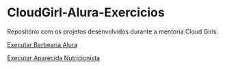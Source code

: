 # CloudGirl-Alura-Exercicios

 Repositório com os projetos desenvolvidos durante a mentoria Cloud Girls.

<a href="https://raizabenevides.github.io/CloudGirl-Alura-Exercicios/CloudGirls_Semana4_HTMLeCSS_Barbearia%20Alura/produtos.html">Executar Barbearia Alura</a>

 <a href="https://raizabenevides.github.io/CloudGirl-Alura-Exercicios/CloudGirls_Semana4e5_JavaScript/">Executar Aparecida Nutricionista</a>
 
